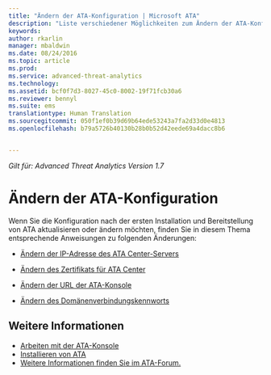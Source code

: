 ```yaml
---
title: "Ändern der ATA-Konfiguration | Microsoft ATA"
description: "Liste verschiedener Möglichkeiten zum Ändern der ATA-Konfiguration."
keywords: 
author: rkarlin
manager: mbaldwin
ms.date: 08/24/2016
ms.topic: article
ms.prod: 
ms.service: advanced-threat-analytics
ms.technology: 
ms.assetid: bcf0f7d3-8027-45c0-8002-19f71fcb30a6
ms.reviewer: bennyl
ms.suite: ems
translationtype: Human Translation
ms.sourcegitcommit: 050f1ef0b39d69b64ede53243a7fa2d33d0e4813
ms.openlocfilehash: b79a5726b40130b28b0b52d42eede69a4dacc8b6


---
```


*Gilt für: Advanced Threat Analytics Version 1.7*



# Ändern der ATA-Konfiguration

Wenn Sie die Konfiguration nach der ersten Installation und Bereitstellung von ATA aktualisieren oder ändern möchten, finden Sie in diesem Thema entsprechende Anweisungen zu folgenden Änderungen:

-   [Ändern der IP-Adresse des ATA Center-Servers](modifying-ata-config-centerip.md)

-   [Ändern des Zertifikats für ATA Center](modifying-ata-config-centercert.md)

-   [Ändern der URL der ATA-Konsole](modifying-ata-config-consoleurl.md)

-   [Ändern des Domänenverbindungskennworts](modifying-ata-config-dcpassword.md)

## Weitere Informationen
- [Arbeiten mit der ATA-Konsole](working-with-ata-console.md)
- [Installieren von ATA](install-ata.md)
- [Weitere Informationen finden Sie im ATA-Forum.](https://aka.ms/ata-forum)



<!--HONumber=Aug16_HO5-->


